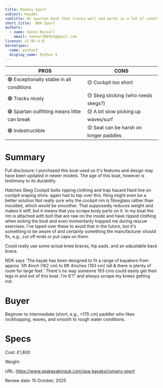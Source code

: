 ```yaml
---
title: Romany Sport
subject: Kayaks
subtitle: An spartan boat that tracks well and works in a lot of conditions
short_title:  NDK Sport
authors:
  - name: Vance Russell
    email: connor3089ut@gmail.com
license: CC-BY-4.0
kernelspec:
  name: python3
  display_name: Python 3
---
```


| **PROS**    | **CONS**  |
|-------------------|-----------|
| 🟢 Exceptionally stable in all conditions | 🟡 Cockpit too short |
| 🟢 Tracks nicely | 🟡 Skeg sticking (who needs skegs?) |
| 🟢 Spartan outfitting means little can break | 🟡 A bit slow picking up waves/surf |
| 🟢 Indestructible | 🟡 Seat can be harsh on longer paddles |


# Summary
Full disclosure: I purchased this boat used so it's features and design may have been updated in newer models. The age of this boat, however is testimony to its durability.

Hatches
Skeg
Cockpit bolts ripping clothing and trap hazard
Hard line on cockpit sraping shins. again had to tap over this. filing might even be a better solution
Not really sure why the cockpit rim is fibreglass rather than moulded, which would be smoother. That supposedly reduces weight and makes it stiff, but it means that you scrape body parts on it. In my boat the rim is attached with bolt that are raw on the inside and have ripped clothing when exiting the boat and even momentarily trapped me during rescue exercises. I've taped over these to avoid that in the future, but it's something to be aware of and certainly something the manufacturer should fix, e.g., cut off ends or put caps on them.

Could really use some actual knee braces, hip pads, and an adjustable back brace.

NDK says 'The kayak has been designed to fit a range of kayakers from approx. 5ft 4inch (162 cm) to 6ft 4inches (193 cm) tall & there is plenty of room for large feet.' There's no way someone 193 cms could easily get their legs in and out of this boat. I'm 6'1" and always scrape my knees getting out.

# Buyer
Beginner to intermediate (short, e.g., <175 cm) paddler who likes rockhopping, waves, and smooth to rough water conditions.

# Specs
Cost: £1,800

Weight: 

URL: https://www.seakayakinguk.com/sea-kayaks/romany-sport

Review date: 15 October, 2025